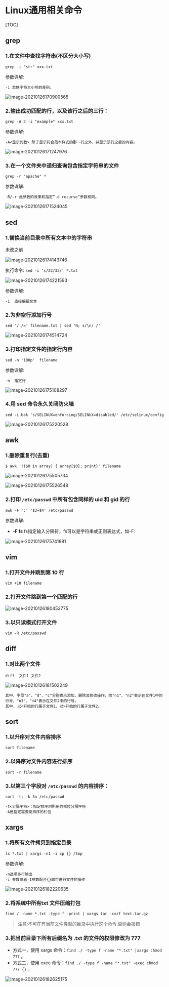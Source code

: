 # Linux通用相关命令

[TOC]

## grep

### 1.在文件中查找字符串(不区分大小写)

`grep -i "str" xxx.txt`

参数详解:

```
-i 忽略字符大小写的差别。
```

![image-20210126170900565](https://i.loli.net/2021/01/26/HtliAYSpyWRdBuj.png)

### 2.输出成功匹配的行，以及该行之后的三行：

`grep -A 3 -i "example" xxx.txt` 

参数详解:

```
-A<显示列数> 除了显示符合范本样式的那一行之外，并显示该行之后的内容。
```

![image-20210126171247976](https://i.loli.net/2021/01/26/BvhjIOKf2nM8e7X.png)

### 3.在一个文件夹中递归查询包含指定字符串的文件

`grep -r "apache" *`

参数详解:

```
-R/-r 此参数的效果和指定“-d recurse”参数相同。
```

![image-20210126171524045](https://i.loli.net/2021/01/26/zoXbsLiHxf1vRk8.png)

## sed

### 1.替换当前目录中所有文本中的字符串

未改之前

![image-20210126174143746](https://i.loli.net/2021/01/26/OfYeAPmhucFR7lE.png)

执行命令: `sed -i 's/22/33/' *.txt`

![image-20210126174221593](https://i.loli.net/2021/01/26/ixvhRqMrwYdlWc7.png)

参数详解:

```
-i  直接编辑文本
```

### 2.为非空行添加行号

`sed '/./=' filename.txt | sed 'N; s/\n/ /'`

![image-20210126174514724](https://i.loli.net/2021/01/26/ZOGEjBupPS8Yw7t.png)

### 3.打印指定文件的指定行内容

`sed -n '100p'  filename`

参数详解:

```
-n  指定行
```

![image-20210126175108297](https://i.loli.net/2021/01/26/HImAj2vQpChiUc5.png)

### 4.用 sed 命令永久关闭防火墙

`sed -i.bak 's/SELINUX=enforcing/SELINUX=disabled/' /etc/selinux/config `

![image-20210126175220528](https://i.loli.net/2021/01/26/FT7JkOftDvXVRP6.png)

## awk 

### 1.删除重复行(去重)

`$ awk '!($0 in array) { array[$0]; print}' filename`

![image-20210126175505734](https://i.loli.net/2021/01/26/caRPB17Md69JOpw.png)

![image-20210126175526548](https://i.loli.net/2021/01/26/RnePiQgzZWdskjN.png)

### 2.打印 `/etc/passwd` 中所有包含同样的 uid 和 gid 的行

`awk -F ':' '$3=$4' /etc/passwd`

参数详解:

- **-F fs**  fs指定输入分隔符，fs可以是字符串或正则表达式，如-F:

![image-20210126175741881](https://i.loli.net/2021/01/26/i9vqYTazQ5jrWlL.png)

## vim 

### 1.打开文件并跳到第 10 行

`vim +10 filename`

### 2.打开文件跳到第一个匹配的行

![image-20210126180453775](https://i.loli.net/2021/01/26/YapFHTMfZErqJRd.png)

### 3.以只读模式打开文件

`vim -R /etc/passwd`

## diff

### 1.对比两个文件

`diff  文件1 文件2`

![image-20210126181502249](https://i.loli.net/2021/01/26/PvGph8rSy6nEWaD.png)

```
其中，字母"a"、"d"、"c"分别表示添加、删除及修改操作。而"n1"、"n2"表示在文件1中的行号，"n3"、"n4"表示在文件2中的行号。
其中, 以<开始的行属于文件1，以>开始的行属于文件2。
```

## sort 

### 1.以升序对文件内容排序

`sort filename`

### 2.以降序对文件内容进行排序

`sort -r filename`

### 3.以第三个字段对 `/etc/passwd` 的内容排序：

`sort -t: -k 3n /etc/passwd `

```
-t<分隔字符>：指定排序时所用的栏位分隔字符
-k是指定需要爱排序的栏位
```

## xargs

### 1.将所有文件拷贝到指定目录

`ls *.txt | xargs -n1 -i cp {} /tmp`

参数详解:

```
-n选项多行输出
-i 参数或者-I参数配合{}即可进行文件的操作
```

![image-20210126182220635](https://i.loli.net/2021/01/26/yLwORjbTVZq5PXi.png)

### 2.将系统中所有txt 文件压缩打包

`find / -name *.txt -type f -print | xargs tar -cvzf text.tar.gz`

> 注意:不可在有当前文件类型的目录中执行这个命令,否则会报错

### 3.**把当前目录下所有后缀名为 .txt 的文件的权限修改为 777** 

- 方式一，使用 xargs 命令：`find ./ -type f -name "*.txt" |xargs chmod 777` 。
- 方式二，使用 exec 命令：`find ./ -type f -name "*.txt" -exec chmod 777 {}` 。

![image-20210126182625175](https://i.loli.net/2021/01/26/qkOxvw5UjHhcL3t.png)